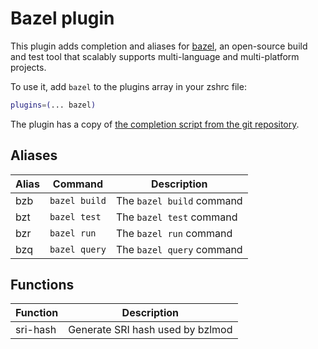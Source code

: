 # Bazel plugin

This plugin adds completion and aliases for [bazel](https://bazel.build), an open-source build and test tool
that scalably supports multi-language and multi-platform projects.

To use it, add `bazel` to the plugins array in your zshrc file:

```zsh
plugins=(... bazel)
```

The plugin has a copy of [the completion script from the git repository][1].

[1]: https://github.com/bazelbuild/bazel/blob/master/scripts/zsh_completion/_bazel

## Aliases

| Alias | Command       | Description               |
| ----- | ------------- | ------------------------- |
| bzb   | `bazel build` | The `bazel build` command |
| bzt   | `bazel test`  | The `bazel test` command  |
| bzr   | `bazel run`   | The `bazel run` command   |
| bzq   | `bazel query` | The `bazel query` command |

## Functions

| Function | Description                      |
| -------- | -------------------------------- |
| sri-hash | Generate SRI hash used by bzlmod |
